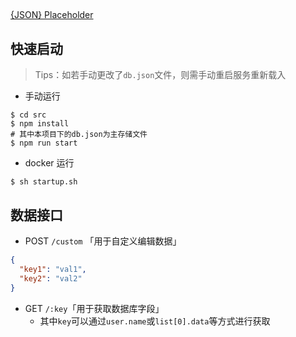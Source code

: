##
[{JSON} Placeholder](https://jsonplaceholder.typicode.com/)

## 快速启动

> Tips：如若手动更改了`db.json`文件，则需手动重启服务重新载入

- 手动运行

```shell
$ cd src
$ npm install
# 其中本项目下的db.json为主存储文件
$ npm run start
```

- docker 运行

```shell
$ sh startup.sh
```

## 数据接口

- POST `/custom` 「用于自定义编辑数据」

```json
{
  "key1": "val1",
  "key2": "val2"
}
```

- GET `/:key`「用于获取数据库字段」
  - 其中`key`可以通过`user.name`或`list[0].data`等方式进行获取
